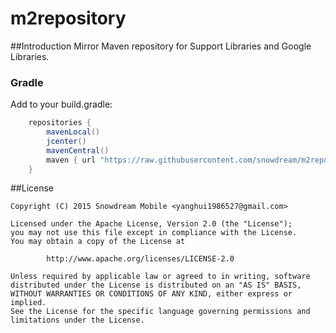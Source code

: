 # m2repository

##Introduction
Mirror Maven repository for Support Libraries and Google Libraries.

### Gradle
Add to your build.gradle:

```gradle
    repositories {
        mavenLocal()
        jcenter()
        mavenCentral()
        maven { url "https://raw.githubusercontent.com/snowdream/m2repository/master/" }
    }
```

##License
```
Copyright (C) 2015 Snowdream Mobile <yanghui1986527@gmail.com>

Licensed under the Apache License, Version 2.0 (the "License");
you may not use this file except in compliance with the License.
You may obtain a copy of the License at

        http://www.apache.org/licenses/LICENSE-2.0

Unless required by applicable law or agreed to in writing, software
distributed under the License is distributed on an "AS IS" BASIS,
WITHOUT WARRANTIES OR CONDITIONS OF ANY KIND, either express or implied.
See the License for the specific language governing permissions and
limitations under the License.
```
